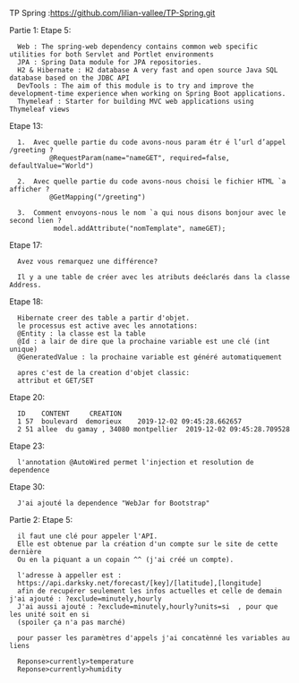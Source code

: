 TP Spring :https://github.com/lilian-vallee/TP-Spring.git

Partie 1:
  Etape 5:

      Web : The spring-web dependency contains common web specific utilities for both Servlet and Portlet environments
      JPA : Spring Data module for JPA repositories.
      H2 & Hibernate : H2 database A very fast and open source Java SQL database based on the JDBC API
      DevTools : The aim of this module is to try and improve the development-time experience when working on Spring Boot applications.
      Thymeleaf : Starter for building MVC web applications using Thymeleaf views

  Etape 13:
  
      1.  Avec quelle partie du code avons-nous param ́etr ́e l’url d’appel /greeting ?
              @RequestParam(name="nameGET", required=false, defaultValue="World")

      2.  Avec quelle partie du code avons-nous choisi le fichier HTML `a afficher ?
              @GetMapping("/greeting")

      3.  Comment envoyons-nous le nom `a qui nous disons bonjour avec le second lien ?
               model.addAttribute("nomTemplate", nameGET);

  Etape 17:

      Avez vous remarquez une différence?

      Il y a une table de créer avec les atributs deéclarés dans la classe Address.

  Etape 18:

      Hibernate creer des table a partir d'objet.
      le processus est active avec les annotations:
      @Entity : la classe est la table
      @Id : a lair de dire que la prochaine variable est une clé (int unique)
      @GeneratedValue : la prochaine variable est généré automatiquement

      apres c'est de la creation d'objet classic:
      attribut et GET/SET

  Etape 20:

      ID  	CONTENT  	CREATION
      1	57  boulevard  demorieux 	2019-12-02 09:45:28.662657
      2	51 allee  du gamay , 34080 montpellier 	2019-12-02 09:45:28.709528

  Etape 23:

      l'annotation @AutoWired permet l'injection et resolution de dependence

  Etape 30:

      J'ai ajouté la dependence "WebJar for Bootstrap"

Partie 2:
  Etape 5:

      il faut une clé pour appeler l'API.
      Elle est obtenue par la création d'un compte sur le site de cette dernière
      Ou en la piquant a un copain ^^ (j'ai créé un compte).

      l'adresse à appeller est :
      https://api.darksky.net/forecast/[key]/[latitude],[longitude]
      afin de recupérer seulement les infos actuelles et celle de demain j'ai ajouté : ?exclude=minutely,hourly
      J'ai aussi ajouté : ?exclude=minutely,hourly?units=si  , pour que les unité soit en si
      (spoiler ça n'a pas marché)

      pour passer les paramètres d'appels j'ai concatènné les variables au liens

      Reponse>currently>temperature
      Reponse>currently>humidity
